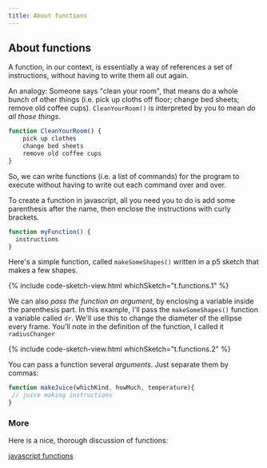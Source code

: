```yaml
---
title: About functions
---
```


## About functions

A function, in our context, is essentially a way of references a set of instructions, without having to write them all out again.

An analogy: Someone says "clean your room", that means do a whole bunch of other things (i.e. pick up cloths off floor; change bed sheets; remove old coffee cups). `CleanYourRoom()` is interpreted by you to mean _do all those things_.

```javascript
function CleanYourRoom() {
    pick up clothes
    change bed sheets
    remove old coffee cups
}
```


So, we can write functions (i.e. a list of commands) for the program to execute without having to write out each command over and over.

To create a function in javascript, all you need you to do is add some parenthesis after the name, then enclose the instructions with curly brackets.

```javascript
function myFunction() {
  instructions
}
```

Here's a simple function, called `makeSomeShapes()` written in a p5 sketch that makes a few shapes.

{% include code-sketch-view.html whichSketch="t.functions.1" %}

We can also _pass the function an argument_, by enclosing a variable inside the parenthesis part. In this example, I'll pass the `makeSomeShapes()` function a variable called `dr`. We'll use this to change the diameter of the ellipse every frame. You'll note in the definition of the function, I called it `radiusChanger`

{% include code-sketch-view.html whichSketch="t.functions.2" %}

You can pass a function several _arguments_. Just separate them by commas:

```javascript
function makeJuice(whichKind, howMuch, temperature){
 // juice making instructions
}
```

### More

Here is a nice, thorough discussion of functions:

[javascript functions](http://eloquentjavascript.net/03_functions.html)
